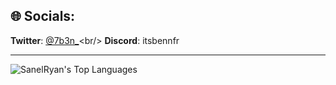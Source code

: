 ## 🌐 Socials:
**Twitter**: [@7b3n_](https://twitter.com/7b3n_)<br/>
**Discord**: itsbennfr<br/>

---

![SanelRyan's Top Languages](https://github-readme-stats.vercel.app/api/top-langs/?username=SanelRyan&theme=dark&show_icons=true&hide_border=true&layout=compact) 
